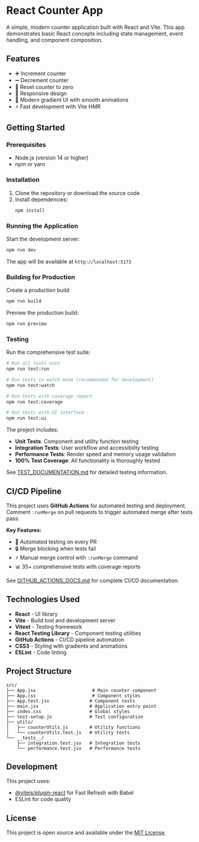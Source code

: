 # React Counter App

A simple, modern counter application built with React and Vite. This app demonstrates basic React concepts including state management, event handling, and component composition.

## Features

- ➕ Increment counter
- ➖ Decrement counter
- 🔄 Reset counter to zero
- 📱 Responsive design
- 🎨 Modern gradient UI with smooth animations
- ⚡ Fast development with Vite HMR

## Getting Started

### Prerequisites

- Node.js (version 14 or higher)
- npm or yarn

### Installation

1. Clone the repository or download the source code
2. Install dependencies:
   ```bash
   npm install
   ```

### Running the Application

Start the development server:

```bash
npm run dev
```

The app will be available at `http://localhost:5173`

### Building for Production

Create a production build:

```bash
npm run build
```

Preview the production build:

```bash
npm run preview
```

### Testing

Run the comprehensive test suite:

```bash
# Run all tests once
npm run test:run

# Run tests in watch mode (recommended for development)
npm run test:watch

# Run tests with coverage report
npm run test:coverage

# Run tests with UI interface
npm run test:ui
```

The project includes:

- **Unit Tests**: Component and utility function testing
- **Integration Tests**: User workflow and accessibility testing
- **Performance Tests**: Render speed and memory usage validation
- **100% Test Coverage**: All functionality is thoroughly tested

See [TEST_DOCUMENTATION.md](./TEST_DOCUMENTATION.md) for detailed testing information.

## CI/CD Pipeline

This project uses **GitHub Actions** for automated testing and deployment. Comment `:runMerge` on pull requests to trigger automated merge after tests pass.

**Key Features:**

- 🤖 Automated testing on every PR
- 🔒 Merge blocking when tests fail
- ⚡ Manual merge control with `:runMerge` command
- 📊 35+ comprehensive tests with coverage reports

See [GITHUB_ACTIONS_DOCS.md](./GITHUB_ACTIONS_DOCS.md) for complete CI/CD documentation.

## Technologies Used

- **React** - UI library
- **Vite** - Build tool and development server
- **Vitest** - Testing framework
- **React Testing Library** - Component testing utilities
- **GitHub Actions** - CI/CD pipeline automation
- **CSS3** - Styling with gradients and animations
- **ESLint** - Code linting

## Project Structure

```
src/
├── App.jsx                     # Main counter component
├── App.css                     # Component styles
├── App.test.jsx               # Component tests
├── main.jsx                   # Application entry point
├── index.css                  # Global styles
├── test-setup.js              # Test configuration
├── utils/
│   ├── counterUtils.js        # Utility functions
│   └── counterUtils.test.js   # Utility tests
└── __tests__/
    ├── integration.test.jsx   # Integration tests
    └── performance.test.jsx   # Performance tests
```

## Development

This project uses:

- [@vitejs/plugin-react](https://github.com/vitejs/vite-plugin-react/blob/main/packages/plugin-react) for Fast Refresh with Babel
- ESLint for code quality

## License

This project is open source and available under the [MIT License](LICENSE).
